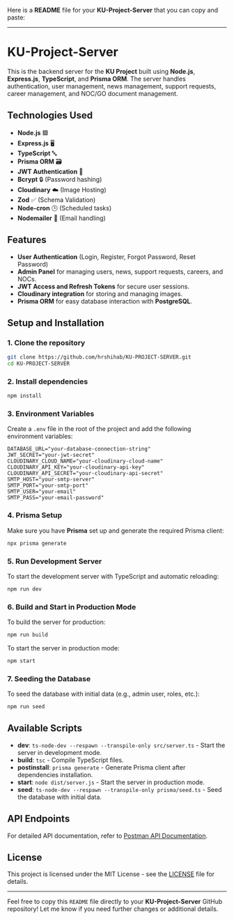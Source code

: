 Here is a **README** file for your **KU-Project-Server** that you can copy and paste:

---

# KU-Project-Server

This is the backend server for the **KU Project** built using **Node.js**, **Express.js**, **TypeScript**, and **Prisma ORM**. The server handles authentication, user management, news management, support requests, career management, and NOC/GO document management.

## Technologies Used

- **Node.js** 🟩
- **Express.js** 🖥️
- **TypeScript** 🔤
- **Prisma ORM** 🗃️
- **JWT Authentication** 🔐
- **Bcrypt** 🔒 (Password hashing)
- **Cloudinary** ☁️ (Image Hosting)
- **Zod** ✅ (Schema Validation)
- **Node-cron** 🕒 (Scheduled tasks)
- **Nodemailer** 📧 (Email handling)


## Features

- **User Authentication** (Login, Register, Forgot Password, Reset Password)
- **Admin Panel** for managing users, news, support requests, careers, and NOCs.
- **JWT Access and Refresh Tokens** for secure user sessions.
- **Cloudinary integration** for storing and managing images.
- **Prisma ORM** for easy database interaction with **PostgreSQL**.

## Setup and Installation

### 1. Clone the repository

```bash
git clone https://github.com/hrshihab/KU-PROJECT-SERVER.git
cd KU-PROJECT-SERVER
```

### 2. Install dependencies

```bash
npm install
```

### 3. Environment Variables

Create a `.env` file in the root of the project and add the following environment variables:

```env
DATABASE_URL="your-database-connection-string"
JWT_SECRET="your-jwt-secret"
CLOUDINARY_CLOUD_NAME="your-cloudinary-cloud-name"
CLOUDINARY_API_KEY="your-cloudinary-api-key"
CLOUDINARY_API_SECRET="your-cloudinary-api-secret"
SMTP_HOST="your-smtp-server"
SMTP_PORT="your-smtp-port"
SMTP_USER="your-email"
SMTP_PASS="your-email-password"
```

### 4. Prisma Setup

Make sure you have **Prisma** set up and generate the required Prisma client:

```bash
npx prisma generate
```

### 5. Run Development Server

To start the development server with TypeScript and automatic reloading:

```bash
npm run dev
```

### 6. Build and Start in Production Mode

To build the server for production:

```bash
npm run build
```

To start the server in production mode:

```bash
npm start
```

### 7. Seeding the Database

To seed the database with initial data (e.g., admin user, roles, etc.):

```bash
npm run seed
```

## Available Scripts

- **dev**: `ts-node-dev --respawn --transpile-only src/server.ts` - Start the server in development mode.
- **build**: `tsc` - Compile TypeScript files.
- **postinstall**: `prisma generate` - Generate Prisma client after dependencies installation.
- **start**: `node dist/server.js` - Start the server in production mode.
- **seed**: `ts-node-dev --respawn --transpile-only prisma/seed.ts` - Seed the database with initial data.

## API Endpoints

For detailed API documentation, refer to [Postman API Documentation](https://documenter.getpostman.com/view/31300739/2sAYkEpzNh).

## License

This project is licensed under the MIT License - see the [LICENSE](LICENSE) file for details.

---

Feel free to copy this `README` file directly to your **KU-Project-Server** GitHub repository! Let me know if you need further changes or additional details.
